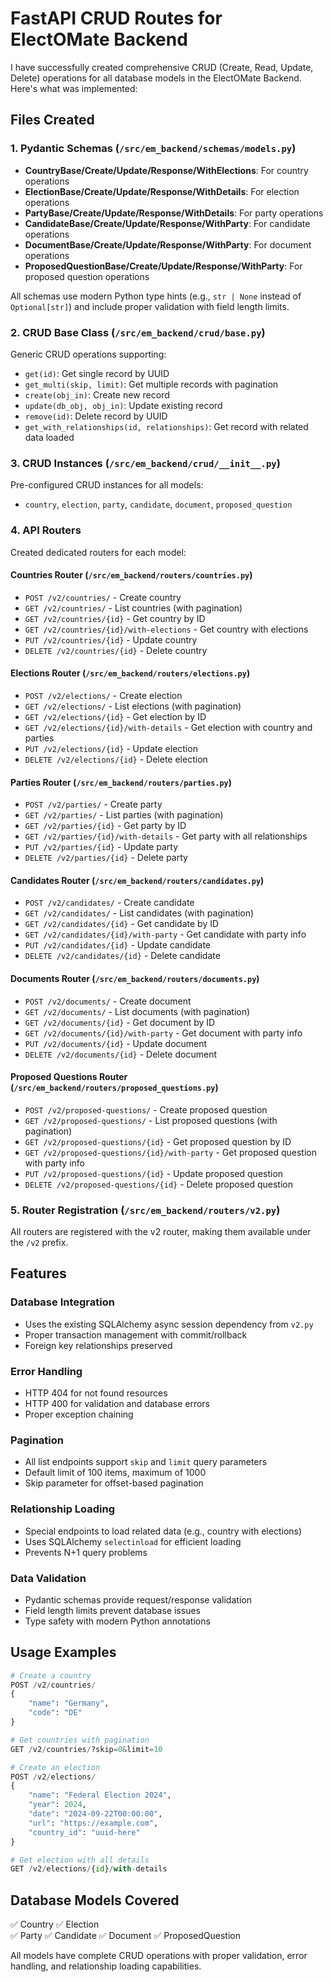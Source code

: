 # FastAPI CRUD Routes for ElectOMate Backend

I have successfully created comprehensive CRUD (Create, Read, Update, Delete) operations for all database models in the ElectOMate Backend. Here's what was implemented:

## Files Created

### 1. Pydantic Schemas (`/src/em_backend/schemas/models.py`)
- **CountryBase/Create/Update/Response/WithElections**: For country operations
- **ElectionBase/Create/Update/Response/WithDetails**: For election operations  
- **PartyBase/Create/Update/Response/WithDetails**: For party operations
- **CandidateBase/Create/Update/Response/WithParty**: For candidate operations
- **DocumentBase/Create/Update/Response/WithParty**: For document operations
- **ProposedQuestionBase/Create/Update/Response/WithParty**: For proposed question operations

All schemas use modern Python type hints (e.g., `str | None` instead of `Optional[str]`) and include proper validation with field length limits.

### 2. CRUD Base Class (`/src/em_backend/crud/base.py`)
Generic CRUD operations supporting:
- `get(id)`: Get single record by UUID
- `get_multi(skip, limit)`: Get multiple records with pagination
- `create(obj_in)`: Create new record
- `update(db_obj, obj_in)`: Update existing record
- `remove(id)`: Delete record by UUID
- `get_with_relationships(id, relationships)`: Get record with related data loaded

### 3. CRUD Instances (`/src/em_backend/crud/__init__.py`)
Pre-configured CRUD instances for all models:
- `country`, `election`, `party`, `candidate`, `document`, `proposed_question`

### 4. API Routers
Created dedicated routers for each model:

#### Countries Router (`/src/em_backend/routers/countries.py`)
- `POST /v2/countries/` - Create country
- `GET /v2/countries/` - List countries (with pagination)
- `GET /v2/countries/{id}` - Get country by ID
- `GET /v2/countries/{id}/with-elections` - Get country with elections
- `PUT /v2/countries/{id}` - Update country
- `DELETE /v2/countries/{id}` - Delete country

#### Elections Router (`/src/em_backend/routers/elections.py`)
- `POST /v2/elections/` - Create election
- `GET /v2/elections/` - List elections (with pagination)
- `GET /v2/elections/{id}` - Get election by ID
- `GET /v2/elections/{id}/with-details` - Get election with country and parties
- `PUT /v2/elections/{id}` - Update election
- `DELETE /v2/elections/{id}` - Delete election

#### Parties Router (`/src/em_backend/routers/parties.py`)
- `POST /v2/parties/` - Create party
- `GET /v2/parties/` - List parties (with pagination)
- `GET /v2/parties/{id}` - Get party by ID
- `GET /v2/parties/{id}/with-details` - Get party with all relationships
- `PUT /v2/parties/{id}` - Update party
- `DELETE /v2/parties/{id}` - Delete party

#### Candidates Router (`/src/em_backend/routers/candidates.py`)
- `POST /v2/candidates/` - Create candidate
- `GET /v2/candidates/` - List candidates (with pagination)
- `GET /v2/candidates/{id}` - Get candidate by ID
- `GET /v2/candidates/{id}/with-party` - Get candidate with party info
- `PUT /v2/candidates/{id}` - Update candidate
- `DELETE /v2/candidates/{id}` - Delete candidate

#### Documents Router (`/src/em_backend/routers/documents.py`)
- `POST /v2/documents/` - Create document
- `GET /v2/documents/` - List documents (with pagination)
- `GET /v2/documents/{id}` - Get document by ID
- `GET /v2/documents/{id}/with-party` - Get document with party info
- `PUT /v2/documents/{id}` - Update document
- `DELETE /v2/documents/{id}` - Delete document

#### Proposed Questions Router (`/src/em_backend/routers/proposed_questions.py`)
- `POST /v2/proposed-questions/` - Create proposed question
- `GET /v2/proposed-questions/` - List proposed questions (with pagination)
- `GET /v2/proposed-questions/{id}` - Get proposed question by ID
- `GET /v2/proposed-questions/{id}/with-party` - Get proposed question with party info
- `PUT /v2/proposed-questions/{id}` - Update proposed question
- `DELETE /v2/proposed-questions/{id}` - Delete proposed question

### 5. Router Registration (`/src/em_backend/routers/v2.py`)
All routers are registered with the v2 router, making them available under the `/v2` prefix.

## Features

### Database Integration
- Uses the existing SQLAlchemy async session dependency from `v2.py`
- Proper transaction management with commit/rollback
- Foreign key relationships preserved

### Error Handling
- HTTP 404 for not found resources
- HTTP 400 for validation and database errors
- Proper exception chaining

### Pagination
- All list endpoints support `skip` and `limit` query parameters
- Default limit of 100 items, maximum of 1000
- Skip parameter for offset-based pagination

### Relationship Loading
- Special endpoints to load related data (e.g., country with elections)
- Uses SQLAlchemy `selectinload` for efficient loading
- Prevents N+1 query problems

### Data Validation
- Pydantic schemas provide request/response validation
- Field length limits prevent database issues
- Type safety with modern Python annotations

## Usage Examples

```python
# Create a country
POST /v2/countries/
{
    "name": "Germany",
    "code": "DE"
}

# Get countries with pagination
GET /v2/countries/?skip=0&limit=10

# Create an election
POST /v2/elections/
{
    "name": "Federal Election 2024",
    "year": 2024,
    "date": "2024-09-22T00:00:00",
    "url": "https://example.com",
    "country_id": "uuid-here"
}

# Get election with all details
GET /v2/elections/{id}/with-details
```

## Database Models Covered
✅ Country
✅ Election  
✅ Party
✅ Candidate
✅ Document
✅ ProposedQuestion

All models have complete CRUD operations with proper validation, error handling, and relationship loading capabilities.